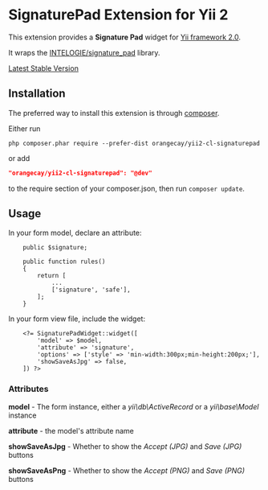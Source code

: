 SignaturePad Extension for Yii 2
================================

This extension provides a **Signature Pad** widget for [Yii framework 2.0](http://www.yiiframework.com).

It wraps the [INTELOGIE/signature_pad](https://github.com/INTELOGIE/signature_pad) library.

[Latest Stable Version](https://packagist.org/packages/diggindata/yii2-signaturepad)


Installation
------------

The preferred way to install this extension is through [composer](http://getcomposer.org/download/).

Either run

```
php composer.phar require --prefer-dist orangecay/yii2-cl-signaturepad
```

or add

```json
"orangecay/yii2-cl-signaturepad": "@dev"
```

to the require section of your composer.json, then run `composer update`.

Usage
-----

In your form model, declare an attribute:

```
    public $signature;

    public function rules()
    {
        return [
            ...
            ['signature', 'safe'],
        ];
    }
```
In your form view file, include the widget:

```
    <?= SignaturePadWidget::widget([
        'model' => $model,
        'attribute' => 'signature',
        'options' => ['style' => 'min-width:300px;min-height:200px;'],
        'showSaveAsJpg' => false,
    ]) ?>
```
### Attributes

**model** - The form instance, either a *yii\db\ActiveRecord* or a *yii\base\Model* instance

**attribute** - the model's attribute name

**showSaveAsJpg** - Whether to show the *Accept (JPG)* and *Save (JPG)* buttons

**showSaveAsPng** - Whether to show the *Accept (PNG)* and *Save (PNG)* buttons

